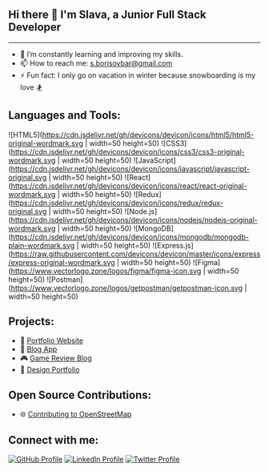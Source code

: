 ## Hi there 👋 I'm Slava, a Junior Full Stack Developer
---
- 🌱 I’m constantly learning and improving my skills.
- 📫 How to reach me: s.borisovbar@gmail.com
- ⚡ Fun fact: I only go on vacation in winter because snowboarding is my love 🏂

## Languages and Tools:

![HTML5](https://cdn.jsdelivr.net/gh/devicons/devicon/icons/html5/html5-original-wordmark.svg | width=50 height=50)
![CSS3](https://cdn.jsdelivr.net/gh/devicons/devicon/icons/css3/css3-original-wordmark.svg | width=50 height=50)
![JavaScript](https://cdn.jsdelivr.net/gh/devicons/devicon/icons/javascript/javascript-original.svg | width=50 height=50)
![React](https://cdn.jsdelivr.net/gh/devicons/devicon/icons/react/react-original-wordmark.svg | width=50 height=50)
![Redux](https://cdn.jsdelivr.net/gh/devicons/devicon/icons/redux/redux-original.svg | width=50 height=50)
![Node.js](https://cdn.jsdelivr.net/gh/devicons/devicon/icons/nodejs/nodejs-original-wordmark.svg | width=50 height=50)
![MongoDB](https://cdn.jsdelivr.net/gh/devicons/devicon/icons/mongodb/mongodb-plain-wordmark.svg | width=50 height=50)
![Express.js](https://raw.githubusercontent.com/devicons/devicon/master/icons/express/express-original-wordmark.svg | width=50 height=50)
![Figma](https://www.vectorlogo.zone/logos/figma/figma-icon.svg | width=50 height=50)
![Postman](https://www.vectorlogo.zone/logos/getpostman/getpostman-icon.svg | width=50 height=50)

## Projects:

- 🚀 [Portfolio Website](https://slava-portfolio.netlify.app/)
- 🌟 [Blog App](https://slava-blog-app.netlify.app/)
- 🎮 [Game Review Blog](https://slava-game-reviews.netlify.app/)
- 🎨 [Design Portfolio](https://slava-designs.netlify.app/)

## Open Source Contributions:

- 🌐 [Contributing to OpenStreetMap](https://www.openstreetmap.org/user/SlavaOSM)

## Connect with me:

[![GitHub Profile](https://img.shields.io/badge/GitHub-Profile-blue)](https://github.com/slava)
[![LinkedIn Profile](https://img.shields.io/badge/LinkedIn-Profile-blue)](https://www.linkedin.com/in/slava/)
[![Twitter Profile](https://img.shields.io/badge/Twitter-Profile-blue)](https://twitter.com/slava_dev)


<!--
**BorysovS/BorysovS** is a ✨ _special_ ✨ repository because its `README.md` (this file) appears on your GitHub profile.

Here are some ideas to get you started:

- 🔭 I’m currently working on ...
- 🌱 I’m currently learning ...
- 👯 I’m looking to collaborate on ...
- 🤔 I’m looking for help with ...
- 💬 Ask me about ...
- 📫 How to reach me: ...
- 😄 Pronouns: ...
- ⚡ Fun fact: ...
-->
